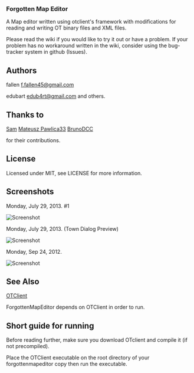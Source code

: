 ### Forgotten Map Editor

A Map editor written using otclient's framework with modifications for reading and writing OT binary files and XML files.

Please read the wiki if you would like to try it out or have a problem.  If your problem has no workaround written in the wiki, consider using the bug-tracker system in github (Issues).

## Authors

fallen <f.fallen45@gmail.com>

edubart <edub4rt@gmail.com> and others.

## Thanks to

[Sam](https://github.com/TheSumm)
[Mateusz Pawlica33](https://github.com/Crypton33)
[BrunoDCC](https://github.com/BrunoDCC)

for their contributions.

## License

Licensed under MIT,  see LICENSE for more information.

## Screenshots

Monday, July 29, 2013. #1

![Screenshot](http://i.imgur.com/M9KGjE0.jpg)

Monday, July 29, 2013. (Town Dialog Preview)

![Screenshot](http://i.imgur.com/b2lQ8Ft.jpg)

Monday, Sep 24, 2012.

![Screenshot](http://i.imgur.com/CZVqM.jpg)

## See Also

[OTClient](https://github.com/edubart/otclient)

ForgottenMapEditor depends on OTClient in order to run.

## Short guide for running

Before reading further, make sure you download OTclient and compile it (if not precompiled).

Place the OTClient executable on the root directory of your forgottenmapeditor copy then run the executable.

